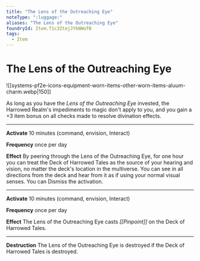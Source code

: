 ```yaml
---
title: "The Lens of the Outreaching Eye"
noteType: ":luggage:"
aliases: "The Lens of the Outreaching Eye"
foundryId: Item.T1c3ZtejJYkNWoTB
tags:
  - Item
---
```


# The Lens of the Outreaching Eye
![[systems-pf2e-icons-equipment-worn-items-other-worn-items-aluum-charm.webp|150]]

As long as you have the _Lens of the Outreaching Eye_ invested, the Harrowed Realm's impediments to magic don't apply to you, and you gain a +3 item bonus on all checks made to resolve divination effects.

* * *

**Activate** 10 minutes (command, envision, Interact)

**Frequency** once per day

**Effect** By peering through the Lens of the Outreaching Eye, for one hour you can treat the Deck of Harrowed Tales as the source of your hearing and vision, no matter the deck's location in the multiverse. You can see in all directions from the deck and hear from it as if using your normal visual senses. You can Dismiss the activation.

* * *

**Activate** 10 minutes (command, envision, Interact)

**Frequency** once per day

**Effect** The Lens of the Outreaching Eye casts _[[Pinpoint]]_ on the Deck of Harrowed Tales.

* * *

**Destruction** The Lens of the Outreaching Eye is destroyed if the Deck of Harrowed Tales is destroyed.
